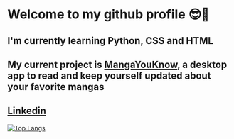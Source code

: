 # Welcome to my github profile 😎🤙

## I'm currently learning Python, CSS and HTML
## My current project is [MangaYouKnow](https://github.com/ReiLoko4/MangaYouknow), a desktop app to read and keep yourself updated about your favorite mangas
## [Linkedin](https://www.linkedin.com/in/thiagovianavargas/)

[![Top Langs](https://github-readme-stats.vercel.app/api/top-langs/?username=ReiLoko4&layout=compact)](https://github.com/ReiLoko4/ReiLoko4)
<!--
**ReiLoko4/ReiLoko4** is a ✨ _special_ ✨ repository because its `README.md` (this file) appears on your GitHub profile.

Here are some ideas to get you started:

- 🔭 I’m currently working on ...
- 🌱 I’m currently learning ...
- 👯 I’m looking to collaborate on ...
- 🤔 I’m looking for help with ...
- 💬 Ask me about ...
- 📫 How to reach me: ...
- 😄 Pronouns: ...
- ⚡ Fun fact: ...
-->
